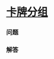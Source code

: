 # [卡牌分组](https://leetcode-cn.com/problems/x-of-a-kind-in-a-deck-of-cards)

### 问题

### 解答

```

```
